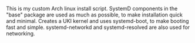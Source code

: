 This is my custom Arch linux install script. SystemD components in the "base" package are used as much as possible, to make installation quick and minimal. Creates a UKI kernel and uses systemd-boot, to make booting fast and simple. systemd-networkd and systemd-resolved are also used for networking. 

